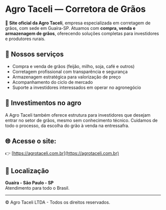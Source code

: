 # Agro Taceli — Corretora de Grãos

🚜 **Site oficial da Agro Taceli**, empresa especializada em corretagem de grãos, com sede em Guaíra-SP. Atuamos com **compra, venda e armazenagem de grãos**, oferecendo soluções completas para investidores e produtores rurais.

## 🌾 Nossos serviços
- Compra e venda de grãos (feijão, milho, soja, café e outros)
- Corretagem profissional com transparência e segurança
- Armazenagem estratégica para valorização de preço
- Acompanhamento do ciclo de mercado
- Suporte a investidores interessados em operar no agronegócio

## 💼 Investimentos no agro
A Agro Taceli também oferece estrutura para investidores que desejam entrar no setor de grãos, mesmo sem conhecimento técnico. Cuidamos de todo o processo, da escolha do grão à venda na entressafra.

## 🌐 Acesse o site:
👉 [https://agrotaceli.com.br](https://agrotaceli.com.br)

## 📍 Localização
**Guaíra - São Paulo - SP**  
Atendimento para todo o Brasil.

---

© Agro Taceli LTDA - Todos os direitos reservados.

